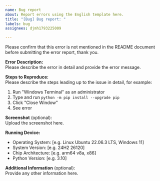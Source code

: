 ```yaml
---
name: Bug report
about: Report errors using the English template here.
title: "[Bug] Bug report: "
labels: bug
assignees: djmh1793225009

---
```


Please confirm that this error is not mentioned in the README document before submitting the error report, thank you.

**Error Description:**  
Please describe the error in detail and provide the error message.

**Steps to Reproduce:**  
Please describe the steps leading up to the issue in detail, for example:  
1. Run "Windows Terminal" as an administrator  
2. Type and run `python -m pip install --upgrade pip`  
3. Click "Close Window"  
4. See error  

**Screenshot** (optional):    
Upload the screenshot here.

**Running Device:**  
 - Operating System: [e.g. Linux Ubuntu 22.06.3 LTS, Windows 11]   
 - System Version: [e.g. 24H2 26120]   
 - Chip Architecture: [e.g. arm64 v8a, x86]   
 - Python Version: [e.g. 3.10]   

**Additional Information** (optional):   
Provide any other information here.
